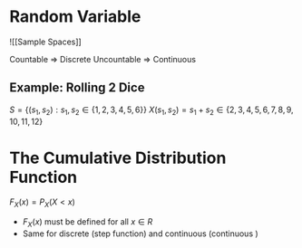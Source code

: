 # Random Variable

![[Sample Spaces]]

Countable => Discrete
Uncountable => Continuous

## 

## Example: Rolling 2 Dice

$S =\{(s_1,s_2):s_1,s_2\in\{1,2,3,4,5,6\}\}$
$X(s_1,s_2)=s_1+s_2\in\{2,3,4,5,6,7,8,9,10,11,12\}$

# The Cumulative Distribution Function
$F_X(x)=P_X(X<x)$
- $F_X(x)$ must be defined for all $x\in R$
- Same for discrete (step function) and continuous (continuous )